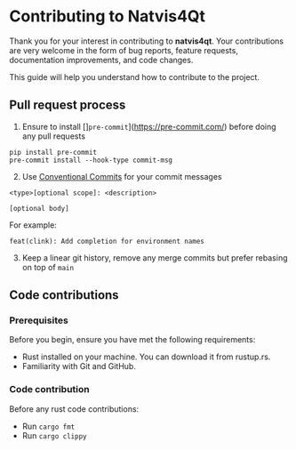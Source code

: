 # Contributing to **Natvis4Qt**

Thank you for your interest in contributing to **natvis4qt**. Your contributions are very welcome in the form of bug reports, feature requests, documentation improvements, and code changes.

This guide will help you understand how to contribute to the project.

## Pull request process

1. Ensure to install []`pre-commit`](https://pre-commit.com/) before doing any pull requests
```
pip install pre-commit
pre-commit install --hook-type commit-msg
```

2. Use [Conventional Commits](https://www.conventionalcommits.org/) for your commit messages

```
<type>[optional scope]: <description>

[optional body]
```
For example:
```
feat(clink): Add completion for environment names
```

3. Keep a linear git history, remove any merge commits but prefer rebasing on top of `main`

## Code contributions

### Prerequisites

Before you begin, ensure you have met the following requirements:

- Rust installed on your machine. You can download it from rustup.rs.
- Familiarity with Git and GitHub.

### Code contribution

Before any rust code contributions:
- Run `cargo fmt`
- Run `cargo clippy`
